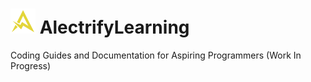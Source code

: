 # ![GitHub Logo](assets/images/logo-40x40.png) AlectrifyLearning
Coding Guides and Documentation for Aspiring Programmers (Work In Progress)